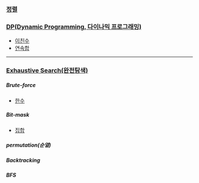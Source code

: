 ### [정렬]()

### [DP(Dynamic Programming, 다이나믹 프로그래밍)](https://github.com/kHeNoTbB/Algorithm/tree/master/DP) 
* [이친수](https://github.com/kHeNoTbB/Algorithm/blob/master/baekjoon/2193.c)
* [연속합](https://github.com/kHeNoTbB/Algorithm/blob/master/baekjoon/1912.c)

---


### [Exhaustive Search(완전탐색)](https://github.com/kHeNoTbB/Algorithm/tree/master/Exhaustive%20Search)
##### Brute-force
* [한수](https://github.com/kHeNoTbB/Algorithm/blob/master/baekjoon/1065.c)
##### Bit-mask
* [집합](https://github.com/kHeNoTbB/Algorithm/blob/master/baekjoon/11723.c)
##### permutation(순열)
##### Backtracking
##### BFS
